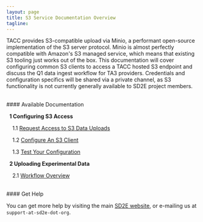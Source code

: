 ```yaml
---
layout: page
title: S3 Service Documentation Overview
tagline:
---
```


TACC provides S3-compatible upload via Minio, a performant open-source implementation of the S3 server protocol. Minio is almost perfectly compatible with Amazon's S3 managed service, which means that existing S3 tooling just works out of the box. This documentation will cover configuring common S3 clients to access a TACC hosted S3 endpoint and discuss the Q1 data ingest workflow for TA3 providers. Credentials and configuration specifics will be shared via a private channel, as S3 functionality is not currently generally available to SD2E project members.

<br>
#### Available Documentation

&nbsp;&nbsp;**1 Configuring S3 Access**

&nbsp;&nbsp;&nbsp;&nbsp;1.1 [Request Access to S3 Data Uploads](docs/request_access.md)

&nbsp;&nbsp;&nbsp;&nbsp;1.2 [Configure An S3 Client](docs/configure_clients.md)

&nbsp;&nbsp;&nbsp;&nbsp;1.3 [Test Your Configuration](docs/test_clients.md)

&nbsp;&nbsp;**2 Uploading Experimental Data**

&nbsp;&nbsp;&nbsp;&nbsp;2.1 [Workflow Overview](docs/workflow_overview.md)

<!-- &nbsp;&nbsp;&nbsp;&nbsp;2.2 [Upload Experimental Data](docs/data_upload.md) -->

<!-- &nbsp;&nbsp;&nbsp;&nbsp;2.3 [Signalling Completion](docs/mark_complete.md) -->


<br>
#### Get Help

You can get more help by visiting the main [SD2E website](http://sd2e.org), or
e-mailing us at `support-at-sd2e-dot-org`.

